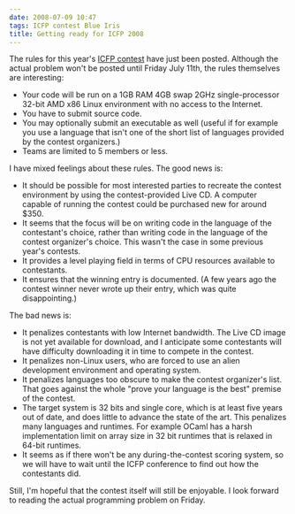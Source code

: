 ```yaml
---
date: 2008-07-09 10:47
tags: ICFP contest Blue Iris
title: Getting ready for ICFP 2008
---
```


The rules for this year's [ICFP contest](http://www.icfpcontest.org/) have
just been posted. Although the actual problem won't be posted until Friday
July 11th, the rules themselves are interesting:

* Your code will be run on a 1GB RAM 4GB swap 2GHz single-processor 32-bit AMD x86 Linux environment with no access to the Internet.
* You have to submit source code.
* You may optionally submit an executable as well (useful if for example you use a language that isn't one of the short list of languages provided by the contest organizers.)
* Teams are limited to 5 members or less.

I have mixed feelings about these rules. The good news is:

* It should be possible for most interested parties to recreate the contest environment by using the contest-provided Live CD. A computer capable of running the contest could be purchased new for around $350.
* It seems that the focus will be on writing code in the language of the contestant's choice, rather than writing code in the language of the contest organizer's choice. This wasn't the case in some previous year's contests.
* It provides a level playing field in terms of CPU resources available to contestants.
* It ensures that the winning entry is documented. (A few years ago the contest winner never wrote up their entry, which was quite disappointing.)

The bad news is:

* It penalizes contestants with low Internet bandwidth. The Live CD image is not yet available for download, and I anticipate some contestants will have difficulty downloading it in time to compete in the contest.
* It penalizes non-Linux users, who are forced to use an alien development environment and operating system.
* It penalizes languages too obscure to make the contest organizer's list. That goes against the whole "prove your language is the best" premise of the contest.
* The target system is 32 bits and single core, which is at least five years out of date, and does little to advance the state of the art. This penalizes many languages and runtimes. For example OCaml has a harsh implementation limit on array size in 32 bit runtimes that is relaxed in 64-bit runtimes.
* It seems as if there won't be any during-the-contest scoring system, so we will have to wait until the ICFP conference to find out how the contestants did.

Still, I'm hopeful that the contest itself will still be enjoyable. I look
forward to reading the actual programming problem on Friday.
